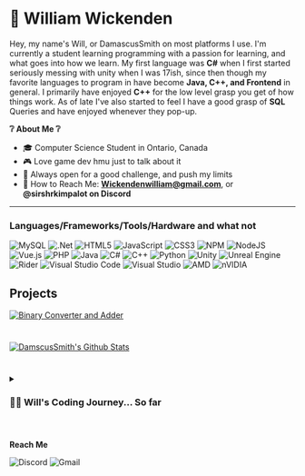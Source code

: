 # 📖 William Wickenden
Hey, my name's Will, or DamascusSmith on most platforms I use. I'm currently a student learning programming with a passion for learning, and what goes into how we learn. My first language was **C#** when I first started seriously messing with unity when I was 17ish, since then though my favorite languages to program in have become **Java, C++, and Frontend** in general.
I primarily have enjoyed **C++** for the low level grasp you get of how things work. As of late I've also started to feel I have a good grasp of **SQL** Queries and have enjoyed whenever they pop-up.

**❔ About Me ❔**
- 🎓 Computer Science Student in Ontario, Canada
- 🎮 Love game dev hmu just to talk about it
- 🎯 Always open for a good challenge, and push my limits
- 💬 How to Reach Me: **Wickendenwilliam@gmail.com**, or **@sirshrkimpalot on Discord**

---

### Languages/Frameworks/Tools/Hardware and what not
![MySQL](https://img.shields.io/badge/mysql-4479A1.svg?style=for-the-badge&logo=mysql&logoColor=white)
![.Net](https://img.shields.io/badge/.NET-5C2D91?style=for-the-badge&logo=.net&logoColor=white)
![HTML5](https://img.shields.io/badge/html5-%23E34F26.svg?style=for-the-badge&logo=html5&logoColor=white)
![JavaScript](https://img.shields.io/badge/javascript-%23323330.svg?style=for-the-badge&logo=javascript&logoColor=%23F7DF1E)
![CSS3](https://img.shields.io/badge/css3-%231572B6.svg?style=for-the-badge&logo=css3&logoColor=white)
![NPM](https://img.shields.io/badge/NPM-%23CB3837.svg?style=for-the-badge&logo=npm&logoColor=white)
![NodeJS](https://img.shields.io/badge/node.js-6DA55F?style=for-the-badge&logo=node.js&logoColor=white)
![Vue.js](https://img.shields.io/badge/vuejs-%2335495e.svg?style=for-the-badge&logo=vuedotjs&logoColor=%234FC08D)
![PHP](https://img.shields.io/badge/php-%23777BB4.svg?style=for-the-badge&logo=php&logoColor=white)
![Java](https://img.shields.io/badge/java-%23ED8B00.svg?style=for-the-badge&logo=openjdk&logoColor=white)
![C#](https://img.shields.io/badge/c%23-%23239120.svg?style=for-the-badge&logo=csharp&logoColor=white)
![C++](https://img.shields.io/badge/c++-%2300599C.svg?style=for-the-badge&logo=c%2B%2B&logoColor=white)
![Python](https://img.shields.io/badge/python-3670A0?style=for-the-badge&logo=python&logoColor=ffdd54)
![Unity](https://img.shields.io/badge/unity-%23000000.svg?style=for-the-badge&logo=unity&logoColor=white)
![Unreal Engine](https://img.shields.io/badge/unrealengine-%23313131.svg?style=for-the-badge&logo=unrealengine&logoColor=white)
![Rider](https://img.shields.io/badge/Rider-000000.svg?style=for-the-badge&logo=Rider&logoColor=white&color=black&labelColor=crimson)
![Visual Studio Code](https://img.shields.io/badge/Visual%20Studio%20Code-0078d7.svg?style=for-the-badge&logo=visual-studio-code&logoColor=white)
![Visual Studio](https://img.shields.io/badge/Visual%20Studio-5C2D91.svg?style=for-the-badge&logo=visual-studio&logoColor=white)
![AMD](https://img.shields.io/badge/AMD-%23000000.svg?style=for-the-badge&logo=amd&logoColor=white)
![nVIDIA](https://img.shields.io/badge/cuda-000000.svg?style=for-the-badge&logo=nVIDIA&logoColor=green)


<h2>Projects</h2>

 
<!-- https://ytcards.demolab.com/?id=<video ID>&title=<video+title>&lang=en&timestamp=<video publish date in Unix time format>&background_color=%230d1117&title_color=%23ffffff&stats_color=%23dedede&max_title_lines=1&width=250&border_radius=5&duration=<video duration in seconds> "<video title>") -->
<!--[![5 things I wish I knew before studying Computer Science](https://ytcards.demolab.com/?id=Wjj21p3tvcg&title=5+things+I+wish+I+knew+before+studying+Computer+Science&lang=en&timestamp=1636628400&background_color=%230d1117&title_color=%23ffffff&stats_color=%23dedede&max_title_lines=1&width=250&border_radius=5&duration=436 "5 things I wish I knew before studying Computer Science")](https://youtu.be/Wjj21p3tvcg?si=b7QYksN87h0wsGpQ) -->

[![Binary Converter and Adder](https://ytcards.demolab.com/?id=OFUs927BfKM&title=Any+Bit+Adder&lang=en&timestamp=1738472400&background_color=%230d1117&title_color=%23ffffff&stats_color=%23dedede&max_title_lines=1&width=250&border_radius=5&duration=148 "Any Bit Adder")](https://www.youtube.com/watch?v=OFUs927BfKM&ab_channel=Wickenden)
#

[![DamscusSmith's Github Stats](https://github-readme-stats.vercel.app/api?username=DamascusSmith&show_icons=true&theme=gotham)](https://github.com/anuraghazra/github-readme-stats)

#

<details>
 <summary><h3> 👨‍💻 Will's Coding Journey... So far</h3></summary>
   It all started when I was born... nah jk. It started when I was first in highschool in grade 9(well now come to think of it there's scratch but I'm not counting that) and my teacher handed out a sheet with a bunch of ways to use HTML on it. I was always interesting in technology, having my dad get me into it at young age. I would play   games like Diablo 2, Warcraft, and Stronghold Crusader. I remember I would spend my lunches in the library because that was the only decent computer I could get access too outside of class time, and I would just sit in there with that sheet of paper messing with html. Programming fell of for me for a bit there because I never really learned how to learn it and was blissfully un-aware of the vast recources that were on the internet, and\or what I even needed to look up. This is a common theme the not knowing what I don't know. Then later some more computer courses came up where I got to do some more programming in Java, in Netbeans... not my prefered IDE nowadays. But I would find myself over enthusiastic and I remember one time we had to make a little game, so I made a text based rpg(this did not get finished lol), with a full main menu, ascii, and a race selection system. Very specifically I remember I wasn't finished the game in time as you do when you overscope, but with the teacher saying "You know what how about we just call this a Bethesda game, because you've already displayed more learning than I asked for". Then it was off to collage where I currently am now and have learned alot, and now feel comfortable learning things on my own, my latest revalation has been the discovering of ✨Roadmaps✨ where finally I can know what I don't know. There was also alot of time where I spend in unity, and some projects I've worked on can be found above I think that are worth sharing that I made seperate from classes I was taking or was above expectations/had more creative freedom.

</details>

#


**Reach Me**

![Discord](https://img.shields.io/badge/Discord-%235865F2.svg?style=for-the-badge&logo=discord&logoColor=white)
![Gmail](https://img.shields.io/badge/Gmail-D14836?style=for-the-badge&logo=gmail&logoColor=white)
